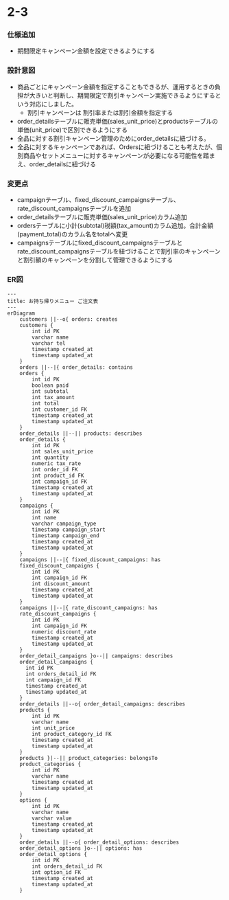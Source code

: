 # 2-3

### 仕様追加
- 期間限定キャンペーン金額を設定できるようにする

### 設計意図
- 商品ごとにキャンペーン金額を指定することもできるが、運用するときの負担が大きいと判断し、期間限定で割引キャンペーン実施できるようにするという対応にしました。
  - 割引キャンペーンは 割引率または割引金額を指定する
- order_detailsテーブルに販売単価(sales_unit_price)とproductsテーブルの単価(unit_price)で区別できるようにする
- 全品に対する割引キャンペーン管理のためにorder_detailsに紐づける。
- 全品に対するキャンペーンであれば、Ordersに紐づけることも考えたが、個別商品やセットメニューに対するキャンペーンが必要になる可能性を踏まえ、order_detailsに紐づける

### 変更点
- campaignテーブル、fixed_discount_campaignsテーブル、rate_discount_campaignsテーブルを追加
- order_detailsテーブルに販売単価(sales_unit_price)カラム追加
- ordersテーブルに小計(subtotal)税額(tax_amount)カラム追加。合計金額(payment_total)のカラム名をtotalへ変更
- campaignsテーブルにfixed_discount_campaignsテーブルとrate_discount_campaignsテーブルを紐づけることで割引率のキャンペーンと割引額のキャンペーンを分割して管理できるようにする

### ER図

```mermaid
---
title: お持ち帰りメニュー ご注文表
---
erDiagram
    customers ||--o{ orders: creates
    customers {
        int id PK
        varchar name
        varchar tel
        timestamp created_at
        timestamp updated_at
    }
    orders ||--|{ order_details: contains
    orders {
        int id PK
        boolean paid
        int subtotal
        int tax_amount
        int total
        int customer_id FK
        timestamp created_at
        timestamp updated_at
    }
    order_details ||--|| products: describes
    order_details {
        int id PK
        int sales_unit_price
        int quantity
        numeric tax_rate
        int order_id FK
        int product_id FK
        int campaign_id FK
        timestamp created_at
        timestamp updated_at
    }
    campaigns {
        int id PK
        int name
        varchar campaign_type
        timestamp campaign_start
        timestamp campaign_end
        timestamp created_at
        timestamp updated_at
    }
    campaigns ||--|{ fixed_discount_campaigns: has
    fixed_discount_campaigns {
        int id PK
        int campaign_id FK
        int discount_amount
        timestamp created_at
        timestamp updated_at
    }
    campaigns ||--|{ rate_discount_campaigns: has
    rate_discount_campaigns {
        int id PK
        int campaign_id FK
        numeric discount_rate
        timestamp created_at
        timestamp updated_at
    }
    order_detail_campaigns }o--|| campaigns: describes
    order_detail_campaigns {
      int id PK
      int orders_detail_id FK
      int campaign_id FK
      timestamp created_at
      timestamp updated_at
    }
    order_details ||--o{ order_detail_campaigns: describes
    products {
        int id PK
        varchar name
        int unit_price
        int product_category_id FK
        timestamp created_at
        timestamp updated_at
    }
    products }|--|| product_categories: belongsTo
    product_categories {
        int id PK
        varchar name
        timestamp created_at
        timestamp updated_at
    }
    options {
        int id PK
        varchar name
        varchar value
        timestamp created_at
        timestamp updated_at
    }
    order_details ||--o{ order_detail_options: describes
    order_detail_options }o--|| options: has
    order_detail_options {
        int id PK
        int orders_detail_id FK
        int option_id FK
        timestamp created_at
        timestamp updated_at
    }
```
